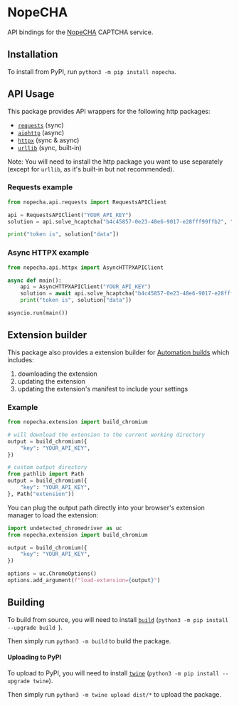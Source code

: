 # NopeCHA

API bindings for the [NopeCHA](https://nopecha.com) CAPTCHA service.

## Installation

To install from PyPI, run `python3 -m pip install nopecha`.

## API Usage

This package provides API wrappers for the following http packages:

- [`requests`](https://pypi.org/project/requests/) (sync)
- [`aiohttp`](https://pypi.org/project/aiohttp/) (async)
- [`httpx`](https://pypi.org/project/httpx/) (sync & async)
- [`urllib`](https://docs.python.org/3/library/urllib.html) (sync, built-in)

Note: You will need to install the http package you want to use separately
(except for `urllib`, as it's built-in but not recommended).

### Requests example

```python
from nopecha.api.requests import RequestsAPIClient

api = RequestsAPIClient("YOUR_API_KEY")
solution = api.solve_hcaptcha("b4c45857-0e23-48e6-9017-e28fff99ffb2", "https://nopecha.com/demo/hcaptcha#easy")

print("token is", solution["data"])
```

### Async HTTPX example

```python
from nopecha.api.httpx import AsyncHTTPXAPIClient

async def main():
    api = AsyncHTTPXAPIClient("YOUR_API_KEY")
    solution = await api.solve_hcaptcha("b4c45857-0e23-48e6-9017-e28fff99ffb2", "https://nopecha.com/demo/hcaptcha#easy")
    print("token is", solution["data"])

asyncio.run(main())
```

## Extension builder

This package also provides a extension builder for
[Automation builds](https://developers.nopecha.com/guides/extension_advanced/#automation-build)
which includes:

1. downloading the extension
2. updating the extension
3. updating the extension's manifest to include your settings

### Example

```python
from nopecha.extension import build_chromium

# will download the extension to the current working directory
output = build_chromium({
    "key": "YOUR_API_KEY",
})

# custom output directory
from pathlib import Path
output = build_chromium({
    "key": "YOUR_API_KEY",
}, Path("extension"))
```

You can plug the output path directly into your browser's extension manager to
load the extension:

```python
import undetected_chromedriver as uc
from nopecha.extension import build_chromium

output = build_chromium({
    "key": "YOUR_API_KEY",
})

options = uc.ChromeOptions()
options.add_argument(f"load-extension={output}")
```

## Building

To build from source, you will need to install
[`build`](https://packaging.python.org/en/latest/key_projects/#build)
(`python3 -m pip install --upgrade build `).

Then simply run `python3 -m build` to build the package.

#### Uploading to PyPI

To upload to PyPI, you will need to install
[`twine`](https://packaging.python.org/en/latest/key_projects/#twine)
(`python3 -m pip install --upgrade twine`).

Then simply run `python3 -m twine upload dist/*` to upload the package.
